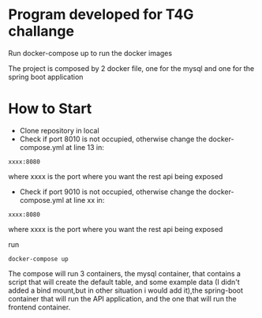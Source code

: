 # Program developed for T4G challange

Run docker-compose up to run the docker images

The project is composed by 2 docker file, one for the mysql and one for the spring boot application


# How to Start

- Clone repository in local
- Check if port 8010 is not occupied, otherwise change the docker-compose.yml at line 13 in:


```
xxxx:8080
```
where xxxx is the port where you want the rest api being exposed

- Check if port 9010 is not occupied, otherwise change the docker-compose.yml at line xx in:


```
xxxx:8080
```
where xxxx is the port where you want the rest api being exposed

run

```
docker-compose up
```

The compose will run 3 containers, the mysql container, that contains a script that will create the default table, and some example data
(I didn't added a bind mount,but in other situation i would add it),the spring-boot container that will run the API application, and the one that will run the frontend container.
